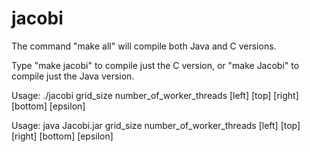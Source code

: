 # jacobi

The command "make all" will compile both Java and C versions.

Type "make jacobi" to compile just the C version, or "make Jacobi" to compile just the Java version.

Usage: ./jacobi grid_size number_of_worker_threads [left] [top] [right] [bottom] [epsilon]

Usage: java Jacobi.jar grid_size number_of_worker_threads [left] [top] [right] [bottom] [epsilon]
